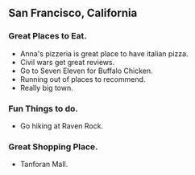 ## San Francisco, California

### Great Places to Eat.
- Anna's pizzeria is great place to have italian pizza. 
- Civil wars get great reviews.
- Go to Seven Eleven for Buffalo Chicken.
- Running out of places to recommend.
- Really big town.

### Fun Things to do.
- Go hiking at Raven Rock.

### Great Shopping Place.
- Tanforan Mall.
